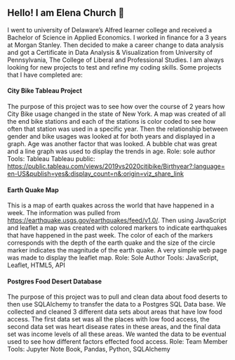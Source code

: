 ## Hello! I am Elena Church 👋
<!--
**ElenaChurch/ElenaChurch** is a ✨ _special_ ✨ repository because its `README.md` (this file) appears on your GitHub profile.

Here are some ideas to get you started:

- 🔭 I’m currently working on ...
- 🌱 I’m currently learning ...
- 👯 I’m looking to collaborate on ...
- 🤔 I’m looking for help with ...
- 💬 Ask me about ...
- 📫 How to reach me: ...
- 😄 Pronouns: ...
- ⚡ Fun fact: ...
-->
I went to university of Delaware’s Alfred learner college and received a Bachelor of Science in Applied Economics. I worked in finance for a 3 years at Morgan Stanley. Then decided to make a career change to data analysis and got a Certificate in Data Analysis & Visualization from University of Pennsylvania, The College of Liberal and Professional Studies. 
I am always looking for new projects to test and refine my coding skills.  Some projects that I have completed are:

#### City Bike Tableau Project
The purpose of this project was to see how over the course of 2 years how City Bike usage changed in the state of New York. A map was created of all the end bike stations and each of the stations is color coded to see how often that station was used in a specific year. Then the relationship between gender and bike usages was looked at for both years and displayed in a graph. Age was another factor that was looked. A bubble chat was great and a line graph was used to display the trends in age. 
Role: sole author 
Tools: Tableau
Tableau public: https://public.tableau.com/views/2019vs2020citibike/Birthyear?:language=en-US&publish=yes&:display_count=n&:origin=viz_share_link

#### Earth Quake Map
This is a map of earth quakes across the world that have happened in a week. The information was pulled from https://earthquake.usgs.gov/earthquakes/feed/v1.0/. Then using JavaScript and leaflet a map was created with colored markers to indicate earthquakes that have happened in the past week. The color of each of the markers corresponds with the depth of the earth quake and the size of the circle marker indicates the magnitude of the earth quake. A very simple web page was made to display the leaflet map.
Role: Sole Author 
Tools: JavaScript, Leaflet, HTML5, API 

#### Postgres Food Desert Database
The purpose of this project was to pull and clean data about food deserts to then use SQLAlchemy to transfer the data to a Postgres SQL Data base. We collected and cleaned 3 different data sets about areas that have low food access. The first data set was all the places with low food access, the second data set was heart disease rates in these areas, and the final data set was income levels of all these areas. We wanted the data to be eventual used to see how different factors effected food access. 
Role: Team Member
Tools: Jupyter Note Book, Pandas, Python, SQLAlchemy
